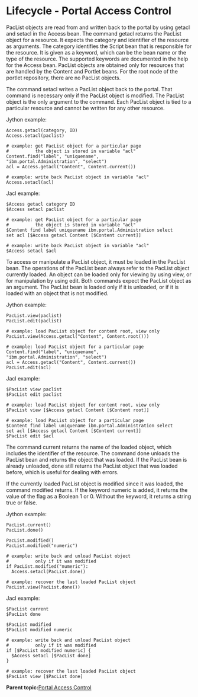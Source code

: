 # Lifecycle - Portal Access Control

PacList objects are read from and written back to the portal by using getacl and setacl in the Access bean. The command getacl returns the PacList object for a resource. It expects the category and identifier of the resource as arguments. The category identifies the Script bean that is responsible for the resource. It is given as a keyword, which can be the bean name or the type of the resource. The supported keywords are documented in the help for the Access bean. PacList objects are obtained only for resources that are handled by the Content and Portlet beans. For the root node of the portlet repository, there are no PacList objects.

The command setacl writes a PacList object back to the portal. That command is necessary only if the PacList object is modified. The PacList object is the only argument to the command. Each PacList object is tied to a particular resource and cannot be written for any other resource.

Jython example:

```
Access.getacl(category, ID)
Access.setacl(paclist)

# example: get PacList object for a particular page
#          the object is stored in variable "acl"
Content.find("label", "uniquename",
"ibm.portal.Administration", "select")
acl = Access.getacl("Content", Content.current())

# example: write back PacList object in variable "acl"
Access.setacl(acl)
```

Jacl example:

```
$Access getacl category ID
$Access setacl paclist

# example: get PacList object for a particular page
#          the object is stored in variable "acl"
$Content find label uniquename ibm.portal.Administration select
set acl [$Access getacl Content [$Content current]]

# example: write back PacList object in variable "acl"
$Access setacl $acl
```

To access or manipulate a PacList object, it must be loaded in the PacList bean. The operations of the PacList bean always refer to the PacList object currently loaded. An object can be loaded only for viewing by using view, or for manipulation by using edit. Both commands expect the PacList object as an argument. The PacList bean is loaded only if it is unloaded, or if it is loaded with an object that is not modified.

Jython example:

```
PacList.view(paclist)
PacList.edit(paclist)

# example: load PacList object for content root, view only
PacList.view(Access.getacl("Content", Content.root()))

# example: load PacList object for a particular page
Content.find("label", "uniquename",
"ibm.portal.Administration", "select")
acl = Access.getacl("Content", Content.current())
PacList.edit(acl)
```

Jacl example:

```
$PacList view paclist
$PacList edit paclist

# example: load PacList object for content root, view only
$PacList view [$Access getacl Content [$Content root]]

# example: load PacList object for a particular page
$Content find label uniquename ibm.portal.Administration select
set acl [$Access getacl Content [$Content current]]
$PacList edit $acl
```

The command current returns the name of the loaded object, which includes the identifier of the resource. The command done unloads the PacList bean and returns the object that was loaded. If the PacList bean is already unloaded, done still returns the PacList object that was loaded before, which is useful for dealing with errors.

If the currently loaded PacList object is modified since it was loaded, the command modified returns. If the keyword numeric is added, it returns the value of the flag as a Boolean 1 or 0. Without the keyword, it returns a string true or false.

Jython example:

```
PacList.current()
PacList.done()

PacList.modified()
PacList.modified("numeric")

# example: write back and unload PacList object
#          only if it was modified
if PacList.modified("numeric"):
  Access.setacl(PacList.done()

# example: recover the last loaded PacList object
PacList.view(PacList.done())
```

Jacl example:

```
$PacList current
$PacList done

$PacList modified
$PacList modified numeric

# example: write back and unload PacList object
#          only if it was modified
if [$PacList modified numeric] {
  $Access setacl [$PacList done]
}

# example: recover the last loaded PacList object
$PacList view [$PacList done]

```

**Parent topic:**[Portal Access Control](../admin-system/ptl_acc_con.md)

